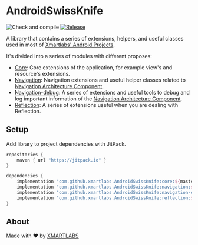 # AndroidSwissKnife
![Check and compile](https://github.com/xmartlabs/AndroidSwissKnife/workflows/Check%20and%20compile/badge.svg?branch=master)
[![Release](https://jitpack.io/v/xmartlabs/AndroidSwissKnife.svg)](https://jitpack.io/#xmartlabs/AndroidSwissKnife)

A library that contains a series of extensions, helpers, and useful classes used in most of [Xmartlabs' Android Projects](https://www.xmartlabs.com/).

It's divided into a series of modules with different proposes:
- [Core](/core): Core extensions of the application, for example view's and resource's extensions.
- [Navigation](/navigation): Navigation extensions and useful helper classes related to [Navigation Architecture Component].
- [Navigation-debug](/navigation-debug): A series of extensions and useful tools to debug and log important information of the [Navigation Architecture Component].
- [Reflection](/reflection): A series of extensions useful when you are dealing with Reflection.

## Setup
Add library to project dependencies with JitPack.

```groovy
repositories {
    maven { url "https://jitpack.io" }
}

dependencies {
    implementation "com.github.xmartlabs.AndroidSwissKnife:core:${master-latest-hash-commit}"
    implementation "com.github.xmartlabs.AndroidSwissKnife:navigation:${master-latest-hash-commit}"
    implementation "com.github.xmartlabs.AndroidSwissKnife:navigation-debug:${master-latest-hash-commit}"
    implementation "com.github.xmartlabs.AndroidSwissKnife:reflection:${master-latest-hash-commit}"
}
```

## About
Made with ❤️ by [XMARTLABS](http://xmartlabs.com)

[Navigation Architecture Component]: https://developer.android.com/guide/navigation/navigation-getting-started
